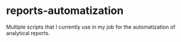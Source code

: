 # reports-automatization
Multiple scripts that I currently use in my job for the automatization of analytical reports.

